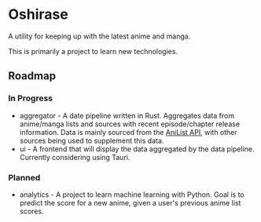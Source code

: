 # Oshirase

A utility for keeping up with the latest anime and manga.

This is primarily a project to learn new technologies.

## Roadmap

### In Progress

* aggregator - A date pipeline written in Rust. Aggregates data from anime/manga lists and sources with recent episode/chapter release information. Data is mainly sourced from the [AniList API](https://anilist.gitbook.io/anilist-apiv2-docs/), with other sources being used to supplement this data.
* ui - A frontend that will display the data aggregated by the data pipeline. Currently considering using Tauri.

### Planned

* analytics - A project to learn machine learning with Python. Goal is to predict the score for a new anime, given a user's previous anime list scores.
